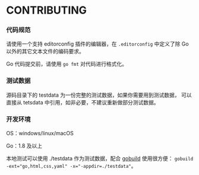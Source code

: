 CONTRIBUTING
===


### 代码规范

请使用一个支持 editorconfig 插件的编辑器，在 `.editorconfig` 中定义了除 Go
以外的其它文本文件的编码要求。

Go 代码提交前，请使用 `go fmt` 对代码进行格式化。



### 测试数据

源码目录下的 testdata 为一份完整的测试数据，如果你需要用到测试数据，
可以直接从 tetsdata 中引用，如非必要，不建议重新做部分测试数据。



### 开发环境

OS：windows/linux/macOS

Go：1.8 及以上

本地测试可以使用 ./testdata 作为测试数据，配合 [gobuild](https://github.com/caixw/gobuild) 使用很方便：
`gobuild -ext="go,html,css,yaml" -x="-appdir=./testdata"`。
